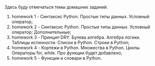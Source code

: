Здесь буду отмечаться темы домашних заданий:
1. homework 1 - Синтаксис Python. Простые типы данных. Условный оператор;
2. homework 2 - Синтаксис Python. Простые типы данных. Условный оператор; Дополнительные;
3. homework 3 - Принцип DRY. Булева алгебра. Алгебра логики. Таблицы истинности. Списки в Python. Строки в Python;
4. homework 4 - Кортежи в Python. Множества в Python. Циклы. Операторы for, while. Про функции будет добавлено;
5. homework 5 - Функции и словари в Python.